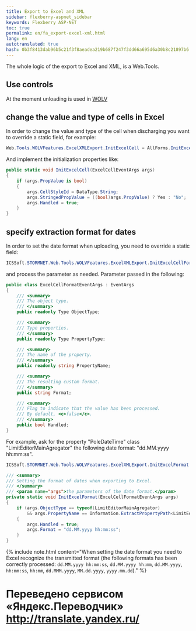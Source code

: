 ```yaml
--- 
title: Export to Excel and XML 
sidebar: flexberry-aspnet_sidebar 
keywords: Flexberry ASP-NET 
toc: true 
permalink: en/fa_export-excel-xml.html 
lang: en 
autotranslated: true 
hash: 0b3f8413dab96b5c21f3f8aeadea219b687f247f3dd66a695d6a30b8c21897b6 
--- 
```


The whole logic of the export to Excel and XML, is a Web.Tools. 

## Use controls 

At the moment unloading is used in [WOLV](fa_web-object-list-view.html) 

## change the value and type of cells in Excel 

In order to change the value and type of the cell when discharging you want to override a static field, for example: 

```csharp
Web.Tools.WOLVFeatures.ExcelXMLExport.InitExcelCell = AllForms.InitExcelCell;
``` 

And implement the initialization properties like: 

```csharp
public static void InitExcelCell(ExcelCellEventArgs args)
{
    if (args.PropValue is bool)
    {
        args.CellStyleId = DataType.String;
        args.StringedPropValue = ((bool)args.PropValue) ? Yes : "No";
        args.Handled = true;
    }
}
``` 

## specify extraction format for dates 

In order to set the date format when uploading, you need to override a static field: 

```csharp
ICSSoft.STORMNET.Web.Tools.WOLVFeatures.ExcelXMLExport.InitExcelCellFormatDelegate
``` 

and process the parameter as needed. Parameter passed in the following: 

```csharp
public class ExcelCellFormatEventArgs : EventArgs
{
	/// <summary> 
	/// The object type. 
	/// </summary> 
	public readonly Type ObjectType;

	/// <summary> 
	/// Type properties. 
	/// </summary> 
	public readonly Type PropertyType;

	/// <summary> 
	/// The name of the property. 
	/// </summary> 
	public readonly string PropertyName;

	/// <summary> 
	/// The resulting custom format. 
	/// </summary> 
	public string Format;

	/// <summary> 
	/// Flag to indicate that the value has been processed. 
	/// By default, <c>false</c>. 
	/// </summary> 
	public bool Handled;
}
``` 

For example, ask for the property "PoleDateTime" class "LimitEditorMainAgregator" the following date format: "dd.MM.yyyy hh:mm:ss". 

```csharp
ICSSoft.STORMNET.Web.Tools.WOLVFeatures.ExcelXMLExport.InitExcelFormat = InitExcelFormat;

/// <summary> 
/// Setting the format of dates when exporting to Excel. 
/// </summary> 
/// <param name="args">the parameters of the date format.</param> 
private static void InitExcelFormat(ExcelCellFormatEventArgs args)
{
	if (args.ObjectType == typeof(LimitEditorMainAgregator)
		&& args.PropertyName == Information.ExtractPropertyPath<LimitEditorMainAgregator>(x => x.PoleDateTime))
	{
		args.Handled = true;
		args.Format = "dd.MM.yyyy hh:mm:ss";
	}
}
``` 

{% include note.html content="When setting the date format you need to Excel recognize the transmitted format (the following formats has been correctly processed: `dd.MM.yyyy hh:mm:ss`, `dd.MM.yyyy hh:mm`, `dd.MM.yyyy`, `hh:mm:ss`, `hh:mm`, `dd.MMM.yyyy`, `MM.dd.yyyy`, `yyyy.mm.dd`)." %} 



 # Переведено сервисом «Яндекс.Переводчик» http://translate.yandex.ru/